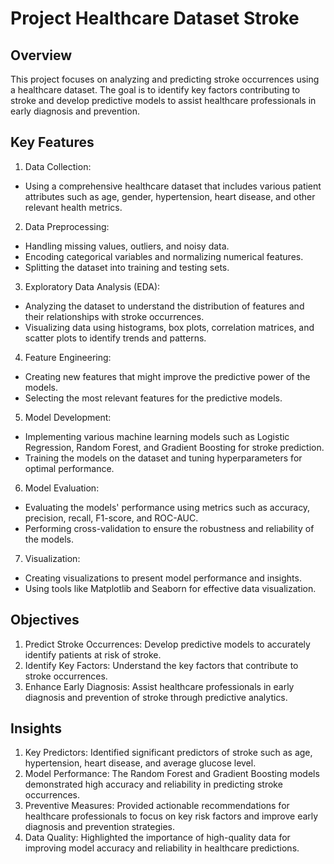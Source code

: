# Project Healthcare Dataset Stroke

## Overview
This project focuses on analyzing and predicting stroke occurrences using a healthcare dataset. The goal is to identify key factors contributing to stroke and develop predictive models to assist healthcare professionals in early diagnosis and prevention.

## Key Features
1. Data Collection:
* Using a comprehensive healthcare dataset that includes various patient attributes such as age, gender, hypertension, heart disease, and other relevant health metrics.

2. Data Preprocessing:
* Handling missing values, outliers, and noisy data.
* Encoding categorical variables and normalizing numerical features.
* Splitting the dataset into training and testing sets.

3. Exploratory Data Analysis (EDA):
* Analyzing the dataset to understand the distribution of features and their relationships with stroke occurrences.
* Visualizing data using histograms, box plots, correlation matrices, and scatter plots to identify trends and patterns.

4. Feature Engineering:
* Creating new features that might improve the predictive power of the models.
* Selecting the most relevant features for the predictive models.

5. Model Development:
* Implementing various machine learning models such as Logistic Regression, Random Forest, and Gradient Boosting for stroke prediction.
* Training the models on the dataset and tuning hyperparameters for optimal performance.

6. Model Evaluation:
* Evaluating the models' performance using metrics such as accuracy, precision, recall, F1-score, and ROC-AUC.
* Performing cross-validation to ensure the robustness and reliability of the models.

7. Visualization:
* Creating visualizations to present model performance and insights.
* Using tools like Matplotlib and Seaborn for effective data visualization.

## Objectives
1. Predict Stroke Occurrences: Develop predictive models to accurately identify patients at risk of stroke.
2. Identify Key Factors: Understand the key factors that contribute to stroke occurrences.
3. Enhance Early Diagnosis: Assist healthcare professionals in early diagnosis and prevention of stroke through predictive analytics.

## Insights
1. Key Predictors: Identified significant predictors of stroke such as age, hypertension, heart disease, and average glucose level.
2. Model Performance: The Random Forest and Gradient Boosting models demonstrated high accuracy and reliability in predicting stroke occurrences.
3. Preventive Measures: Provided actionable recommendations for healthcare professionals to focus on key risk factors and improve early diagnosis and prevention strategies.
4. Data Quality: Highlighted the importance of high-quality data for improving model accuracy and reliability in healthcare predictions.
